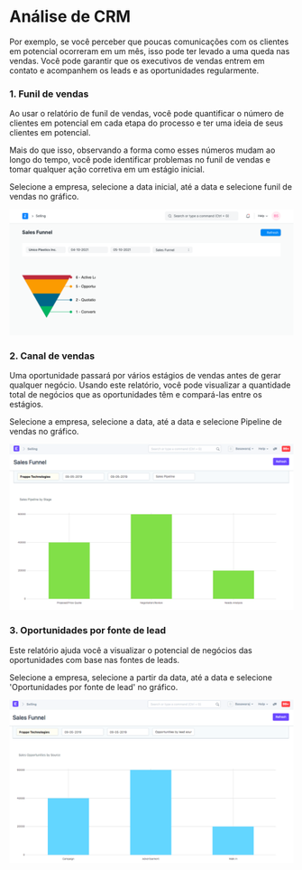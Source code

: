 # Análise de CRM


Por exemplo, se você perceber que poucas comunicações com os clientes em potencial ocorreram em um mês, isso pode ter levado a uma queda nas vendas. Você pode garantir que os executivos de vendas entrem em contato e acompanhem os leads e as oportunidades regularmente.


### 1. Funil de vendas


Ao usar o relatório de funil de vendas, você pode quantificar o número de clientes em potencial em cada etapa do processo e ter uma ideia de seus clientes em potencial.


Mais do que isso, observando a forma como esses números mudam ao longo do tempo, você pode identificar problemas no funil de vendas e tomar qualquer ação corretiva em um estágio inicial.


Selecione a empresa, selecione a data inicial, até a data e selecione funil de vendas no gráfico.


![Funil de vendas](/files/sales-funnel.png)


### 2. Canal de vendas


Uma oportunidade passará por vários estágios de vendas antes de gerar qualquer negócio. Usando este relatório, você pode visualizar a quantidade total de negócios que as oportunidades têm e compará-las entre os estágios.


Selecione a empresa, selecione a data, até a data e selecione Pipeline de vendas no gráfico.


![Sales Pipeline](/files/analysis_on_sales_stage.png)


### 3. Oportunidades por fonte de lead


Este relatório ajuda você a visualizar o potencial de negócios das oportunidades com base nas fontes de leads.


Selecione a empresa, selecione a partir da data, até a data e selecione 'Oportunidades por fonte de lead' no gráfico.


![Opportunities By Lead Source](/files/opportunities_by_lead_source.png)


